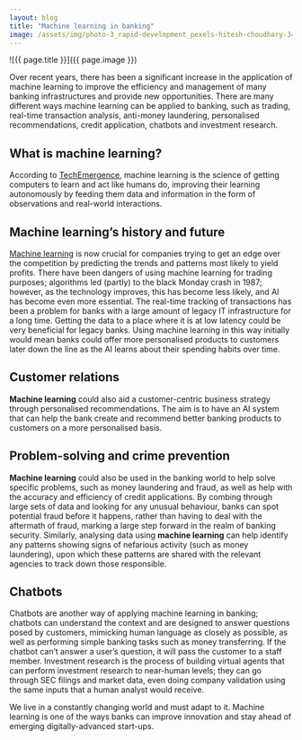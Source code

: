 ```yaml
---
layout: blog
title: "Machine learning in banking"
image: /assets/img/photo-3_rapid-development_pexels-hitesh-choudhary-340152.jpg
---
```

![{{ page.title }}]({{ page.image }})

Over recent years, there has been a significant increase in the application of machine learning to improve the efficiency and management of many banking infrastructures and provide new opportunities. There are many different ways machine learning can be applied to banking, such as trading, real-time transaction analysis, anti-money laundering, personalised recommendations, credit application, chatbots and investment research.

## What is machine learning?
According to [TechEmergence](https://emerj.com/), machine learning is the science of getting computers to learn and act like humans do, improving their learning autonomously by feeding them data and information in the form of observations and real-world interactions.

## Machine learning’s history and future
[Machine learning](https://headchannel.co.uk/blog/take-artificial-intelligence-home/) is now crucial for companies trying to get an edge over the competition by predicting the trends and patterns most likely to yield profits. There have been dangers of using machine learning for trading purposes; algorithms led (partly) to the black Monday crash in 1987; however, as the technology improves, this has become less likely, and AI has become even more essential. The real-time tracking of transactions has been a problem for banks with a large amount of legacy IT infrastructure for a long time. Getting the data to a place where it is at low latency could be very beneficial for legacy banks. Using machine learning in this way initially would mean banks could offer more personalised products to customers later down the line as the AI learns about their spending habits over time.

## Customer relations
**Machine learning** could also aid a customer-centric business strategy through personalised recommendations. The aim is to have an AI system that can help the bank create and recommend better banking products to customers on a more personalised basis.

## Problem-solving and crime prevention
**Machine learning** could also be used in the banking world to help solve specific problems, such as money laundering and fraud, as well as help with the accuracy and efficiency of credit applications. By combing through large sets of data and looking for any unusual behaviour, banks can spot potential fraud before it happens, rather than having to deal with the aftermath of fraud, marking a large step forward in the realm of banking security. Similarly, analysing data using **machine learning** can help identify any patterns showing signs of nefarious activity (such as money laundering), upon which these patterns are shared with the relevant agencies to track down those responsible.

## Chatbots
Chatbots are another way of applying machine learning in banking; chatbots can understand the context and are designed to answer questions posed by customers, mimicking human language as closely as possible, as well as performing simple banking tasks such as money transferring. If the chatbot can’t answer a user’s question, it will pass the customer to a staff member. Investment research is the process of building virtual agents that can perform investment research to near-human levels; they can go through SEC filings and market data, even doing company validation using the same inputs that a human analyst would receive.

We live in a constantly changing world and must adapt to it. Machine learning is one of the ways banks can improve innovation and stay ahead of emerging digitally-advanced start-ups.
